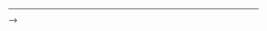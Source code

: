 <!-- ---
layout: default
title: Travel Blog
permalink: /travel/
<!-- description: Interesting reads -->
---
 -->
